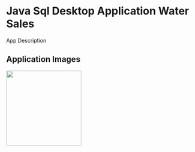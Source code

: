 # Java Sql Desktop Application Water Sales

App Description

## Application Images

<p>
<a href="https://github.com/aydnuzn/Java-Sqlite-Desktop-Application-Water-Sales/tree/main/screenshot/1.png" target="_blank">
<img src="https://github.com/aydnuzn/Java-Sqlite-Desktop-Application-Water-Sales/tree/main/screenshot/1.png" width="200" style="max-width:100%;"></a>

</p>
